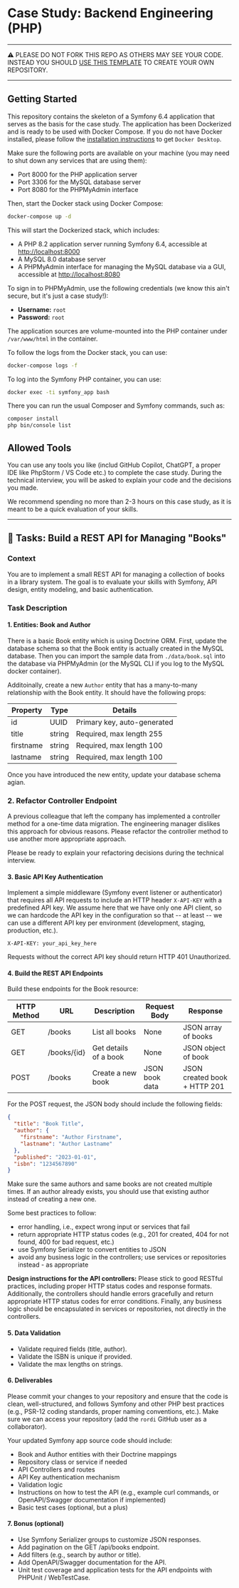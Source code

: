 # Case Study: Backend Engineering (PHP)

---

⚠️ PLEASE DO NOT FORK THIS REPO AS OTHERS MAY SEE YOUR CODE. INSTEAD YOU SHOULD
[USE THIS TEMPLATE](https://github.com/new?template_name=case-study-backend-engineering-php&template_owner=MDPI-AG)
TO CREATE YOUR OWN REPOSITORY.

---

## Getting Started

This repository contains the skeleton of a Symfony 6.4 application that serves as the basis for the case study.
The application has been Dockerized and is ready to be used with Docker Compose. If you do not have Docker installed,
please follow the [installation instructions](https://docs.docker.com/get-docker/) to get `Docker Desktop`.

Make sure the following ports are available on your machine (you may need to shut down any services that are
using them):

- Port 8000 for the PHP application server
- Port 3306 for the MySQL database server
- Port 8080 for the PHPMyAdmin interface

Then, start the Docker stack using Docker Compose:

```bash
docker-compose up -d
```

This will start the Dockerized stack, which includes:

- A PHP 8.2 application server running Symfony 6.4, accessible at [http://localhost:8000](http://localhost:8000)
- A MySQL 8.0 database server
- A PHPMyAdmin interface for managing the MySQL database via a GUI, accessible at [http://localhost:8080](http://localhost:8080)

To sign in to PHPMyAdmin, use the following credentials (we know this ain't secure, but it's just a case study!):

- **Username:** `root`
- **Password:** `root`

The application sources are volume-mounted into the PHP container under `/var/www/html` in the container.

To follow the logs from the Docker stack, you can use:

```bash
docker-compose logs -f
```

To log into the Symfony PHP container, you can use:

```bash
docker exec -ti symfony_app bash
```

There you can run the usual Composer and Symfony commands, such as:

```bash
composer install
php bin/console list
```

## Allowed Tools

You can use any tools you like (includ GitHub Copilot, ChatGPT, a proper IDE like PhpStorm / VS Code etc.) to
complete the case study. During the technical interview, you will be asked to explain your code and the decisions
you made.

We recommend spending no more than 2-3 hours on this case study, as it is meant to be a quick evaluation of
your skills.

---

## 📝 Tasks: Build a REST API for Managing "Books"

### Context

You are to implement a small REST API for managing a collection of books in a library system. The goal is to evaluate
your skills with Symfony, API design, entity modeling, and basic authentication.

### Task Description

#### 1. Entities: Book and Author

There is a basic Book entity which is using Doctrine ORM. First, update the database schema so that the Book entity
is actually created in the MySQL database. Then you can import the sample data from `./data/book.sql` into the
database via PHPMyAdmin (or the MySQL CLI if you log to the MySQL docker container).

Additoinally, create a new `Author` entity that has a many-to-many relationship with the Book entity. It should have
the following props:

| Property  | Type   | Details                     |
| --------- | ------ | --------------------------- |
| id        | UUID   | Primary key, auto-generated |
| title     | string | Required, max length 255    |
| firstname | string | Required, max length 100    |
| lastname  | string | Required, max length 100    |

Once you have introduced the new entity, update your database schema agian.

### 2. Refactor Controller Endpoint

A previous colleague that left the company has implemented a controller method for a one-time data migration.
The engineering manager dislikes this approach for obvious reasons. Please refactor the controller method to
use another more appropriate approach.

Please be ready to explain your refactoring decisions during the technical interview.

#### 3. Basic API Key Authentication

Implement a simple middleware (Symfony event listener or authenticator) that requires all API requests
to include an HTTP header `X-API-KEY` with a predefined API key. We assume here that we have only one
API client, so we can hardcode the API key in the configuration so that -- at least -- we can use a
different API key per environment (development, staging, production, etc.).

```
X-API-KEY: your_api_key_here
```

Requests without the correct API key should return HTTP 401 Unauthorized.

#### 4. Build the REST API Endpoints

Build these endpoints for the Book resource:

| HTTP Method | URL         | Description           | Request Body   | Response                     |
| ----------- | ----------- | --------------------- | -------------- | ---------------------------- |
| GET         | /books      | List all books        | None           | JSON array of books          |
| GET         | /books/{id} | Get details of a book | None           | JSON object of book          |
| POST        | /books      | Create a new book     | JSON book data | JSON created book + HTTP 201 |

For the POST request, the JSON body should include the following fields:

```json
{
  "title": "Book Title",
  "author": {
    "firstname": "Author Firstname",
    "lastname": "Author Lastname"
  },
  "published": "2023-01-01",
  "isbn": "1234567890"
}
```

Make sure the same authors and same books are not created multiple times. If an author already exists,
you should use that existing author instead of creating a new one.

Some best practices to follow:

- error handling, i.e., expect wrong input or services that fail
- return appropriate HTTP status codes (e.g., 201 for created, 404 for not found, 400 for bad request, etc.)
- use Symfony Serializer to convert entities to JSON
- avoid any business logic in the controllers; use services or repositories instead - as appropriate

**Design instructions for the API controllers:**
Please stick to good RESTful practices, including proper HTTP status codes and response formats. Additionally, the
controllers should handle errors gracefully and return appropriate HTTP status codes for error conditions. Finally,
any business logic should be encapsulated in services or repositories, not directly in the controllers.

#### 5. Data Validation

- Validate required fields (title, author).
- Validate the ISBN is unique if provided.
- Validate the max lengths on strings.

#### 6. Deliverables

Please commit your changes to your repository and ensure that the code is clean, well-structured, and follows Symfony
and other PHP best practices (e.g., PSR-12 coding standards, proper naming conventions, etc.). Make sure we can access
your repository (add the `rordi` GitHub user as a collaborator).

Your updated Symfony app source code should include:

- Book and Author entities with their Doctrine mappings
- Repository class or service if needed
- API Controllers and routes
- API Key authentication mechanism
- Validation logic
- Instructions on how to test the API (e.g., example curl commands, or OpenAPI/Swagger documentation if implemented)
- Basic test cases (optional, but a plus)

#### 7. Bonus (optional)

- Use Symfony Serializer groups to customize JSON responses.
- Add pagination on the GET /api/books endpoint.
- Add filters (e.g., search by author or title).
- Add OpenAPI/Swagger documentation for the API.
- Unit test coverage and application tests for the API endpoints with PHPUnit / WebTestCase.
